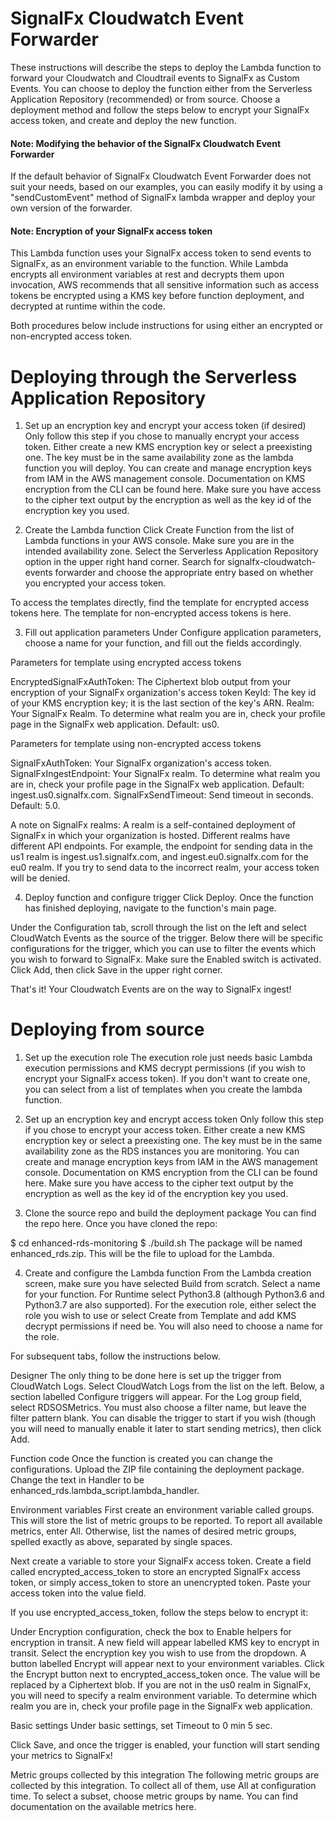 # SignalFx Cloudwatch Event Forwarder

These instructions will describe the steps to deploy the Lambda function to forward your Cloudwatch and Cloudtrail events to SignalFx as Custom Events.
You can choose to deploy the function either from the Serverless Application Repository (recommended) or from source. 
Choose a deployment method and follow the steps below to encrypt your SignalFx access token, and create and deploy the new function.

#### Note: Modifying the behavior of the SignalFx Cloudwatch Event Forwarder
If the default behavior of SignalFx Cloudwatch Event Forwarder does not suit your needs, based on our examples, you can easily modify it by using a "sendCustomEvent" method of SignalFx lambda wrapper and deploy your own version of the forwarder.



#### Note: Encryption of your SignalFx access token
This Lambda function uses your SignalFx access token to send events to SignalFx, as an environment variable to the function. 
While Lambda encrypts all environment variables at rest and decrypts them upon invocation, AWS recommends that all sensitive information such as access tokens be encrypted using a KMS key before function deployment, and decrypted at runtime within the code.

Both procedures below include instructions for using either an encrypted or non-encrypted access token.

# Deploying through the Serverless Application Repository
1. Set up an encryption key and encrypt your access token (if desired)
Only follow this step if you chose to manually encrypt your access token. Either create a new KMS encryption key or select a preexisting one. The key must be in the same availability zone as the lambda function you will deploy.
You can create and manage encryption keys from IAM in the AWS management console. 
Documentation on KMS encryption from the CLI can be found here. 
Make sure you have access to the cipher text output by the encryption as well as the key id of the encryption key you used.

2. Create the Lambda function
Click Create Function from the list of Lambda functions in your AWS console.
Make sure you are in the intended availability zone. 
Select the Serverless Application Repository option in the upper right hand corner. 
Search for signalfx-cloudwatch-events forwarder and choose the appropriate entry based on whether you encrypted your access token.

To access the templates directly, find the template for encrypted access tokens here. The template for non-encrypted access tokens is here.

3. Fill out application parameters
Under Configure application parameters, choose a name for your function, and fill out the fields accordingly.

Parameters for template using encrypted access tokens

EncryptedSignalFxAuthToken: The Ciphertext blob output from your encryption of your SignalFx organization's access token
KeyId: The key id of your KMS encryption key; it is the last section of the key's ARN.
Realm: Your SignalFx Realm. To determine what realm you are in, check your profile page in the SignalFx web application. Default: us0.

Parameters for template using non-encrypted access tokens

SignalFxAuthToken: Your SignalFx organization's access token.
SignalFxIngestEndpoint: Your SignalFx realm. To determine what realm you are in, check your profile page in the SignalFx web application. Default: ingest.us0.signalfx.com.
SignalFxSendTimeout: Send timeout in seconds. Default: 5.0.

A note on SignalFx realms:
A realm is a self-contained deployment of SignalFx in which your organization is hosted. Different realms have different API endpoints.
For example, the endpoint for sending data in the us1 realm is ingest.us1.signalfx.com, and ingest.eu0.signalfx.com for the eu0 realm. If you try to send data to the incorrect realm, your access token will be denied.

4. Deploy function and configure trigger
Click Deploy. Once the function has finished deploying, navigate to the function's main page.

Under the Configuration tab, scroll through the list on the left and select CloudWatch Events as the source of the trigger. 
Below there will be specific configurations for the trigger, which you can use to filter the events which you wish to forward to SignalFx.
Make sure the Enabled switch is activated.
Click Add, then click Save in the upper right corner.

That's it! Your Cloudwatch Events are on the way to SignalFx ingest!

# Deploying from source
1. Set up the execution role
The execution role just needs basic Lambda execution permissions and KMS decrypt permissions (if you wish to encrypt your SignalFx access token). If you don't want to create one, you can select from a list of templates when you create the lambda function.

2. Set up an encryption key and encrypt access token
Only follow this step if you chose to encrypt your access token. Either create a new KMS encryption key or select a preexisting one. The key must be in the same availability zone as the RDS instances you are monitoring. You can create and manage encryption keys from IAM in the AWS management console. Documentation on KMS encryption from the CLI can be found here. Make sure you have access to the cipher text output by the encryption as well as the key id of the encryption key you used.

3. Clone the source repo and build the deployment package
You can find the repo here. Once you have cloned the repo:

$ cd enhanced-rds-monitoring
$ ./build.sh
The package will be named enhanced_rds.zip. This will be the file to upload for the Lambda.

4. Create and configure the Lambda function
From the Lambda creation screen, make sure you have selected Build from scratch. Select a name for your function. For Runtime select Python3.8 (although Python3.6 and Python3.7 are also supported). For the execution role, either select the role you wish to use or select Create from Template and add KMS decrypt permissions if need be. You will also need to choose a name for the role.

For subsequent tabs, follow the instructions below.

Designer
The only thing to be done here is set up the trigger from CloudWatch Logs. Select CloudWatch Logs from the list on the left. Below, a section labelled Configure triggers will appear. For the Log group field, select RDSOSMetrics. You must also choose a filter name, but leave the filter pattern blank. You can disable the trigger to start if you wish (though you will need to manually enable it later to start sending metrics), then click Add.

Function code
Once the function is created you can change the configurations. Upload the ZIP file containing the deployment package. Change the text in Handler to be enhanced_rds.lambda_script.lambda_handler.

Environment variables
First create an environment variable called groups. This will store the list of metric groups to be reported. To report all available metrics, enter All. Otherwise, list the names of desired metric groups, spelled exactly as above, separated by single spaces.

Next create a variable to store your SignalFx access token. Create a field called encrypted_access_token to store an encrypted SignalFx access token, or simply access_token to store an unencrypted token. Paste your access token into the value field.

If you use encrypted_access_token, follow the steps below to encrypt it:

Under Encryption configuration, check the box to Enable helpers for encryption in transit. A new field will appear labelled KMS key to encrypt in transit.
Select the encryption key you wish to use from the dropdown. A button labelled Encrypt will appear next to your environment variables.
Click the Encrypt button next to encrypted_access_token once. The value will be replaced by a Ciphertext blob.
If you are not in the us0 realm in SignalFx, you will need to specify a realm environment variable. To determine which realm you are in, check your profile page in the SignalFx web application.

Basic settings
Under basic settings, set Timeout to 0 min 5 sec.

Click Save, and once the trigger is enabled, your function will start sending your metrics to SignalFx!

Metric groups collected by this integration
The following metric groups are collected by this integration. To collect all of them, use All at configuration time. To select a subset, choose metric groups by name. You can find documentation on the available metrics here.

